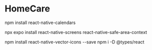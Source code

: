 # HomeCare
 npm install react-native-calendars
 
 npx expo install react-native-screens react-native-safe-area-context
 
 npm install react-native-vector-icons --save
 npm i -D @types/react
